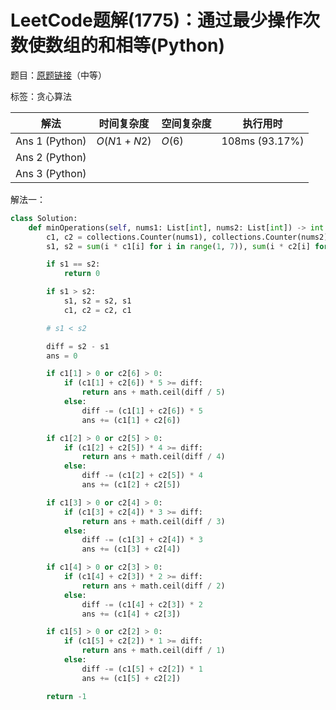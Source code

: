 # LeetCode题解(1775)：通过最少操作次数使数组的和相等(Python)

题目：[原题链接](https://leetcode-cn.com/problems/equal-sum-arrays-with-minimum-number-of-operations/)（中等）

标签：贪心算法

| 解法           | 时间复杂度 | 空间复杂度 | 执行用时       |
| -------------- | ---------- | ---------- | -------------- |
| Ans 1 (Python) | $O(N1+N2)$ | $O(6)$     | 108ms (93.17%) |
| Ans 2 (Python) |            |            |                |
| Ans 3 (Python) |            |            |                |

解法一：

```python
class Solution:
    def minOperations(self, nums1: List[int], nums2: List[int]) -> int:
        c1, c2 = collections.Counter(nums1), collections.Counter(nums2)
        s1, s2 = sum(i * c1[i] for i in range(1, 7)), sum(i * c2[i] for i in range(1, 7))

        if s1 == s2:
            return 0

        if s1 > s2:
            s1, s2 = s2, s1
            c1, c2 = c2, c1

        # s1 < s2

        diff = s2 - s1
        ans = 0

        if c1[1] > 0 or c2[6] > 0:
            if (c1[1] + c2[6]) * 5 >= diff:
                return ans + math.ceil(diff / 5)
            else:
                diff -= (c1[1] + c2[6]) * 5
                ans += (c1[1] + c2[6])

        if c1[2] > 0 or c2[5] > 0:
            if (c1[2] + c2[5]) * 4 >= diff:
                return ans + math.ceil(diff / 4)
            else:
                diff -= (c1[2] + c2[5]) * 4
                ans += (c1[2] + c2[5])

        if c1[3] > 0 or c2[4] > 0:
            if (c1[3] + c2[4]) * 3 >= diff:
                return ans + math.ceil(diff / 3)
            else:
                diff -= (c1[3] + c2[4]) * 3
                ans += (c1[3] + c2[4])

        if c1[4] > 0 or c2[3] > 0:
            if (c1[4] + c2[3]) * 2 >= diff:
                return ans + math.ceil(diff / 2)
            else:
                diff -= (c1[4] + c2[3]) * 2
                ans += (c1[4] + c2[3])

        if c1[5] > 0 or c2[2] > 0:
            if (c1[5] + c2[2]) * 1 >= diff:
                return ans + math.ceil(diff / 1)
            else:
                diff -= (c1[5] + c2[2]) * 1
                ans += (c1[5] + c2[2])

        return -1
```

